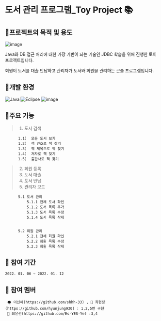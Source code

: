 # 도서 관리 프로그램_Toy Project 📚


## 🎈프로젝트의 목적 및 용도
   ![image](https://user-images.githubusercontent.com/87368059/163702109-b402fd23-db7e-4dd2-b085-b7d28b2278db.png)

   Java와 DB 접근 처리에 대한 가장 기반이 되는 기술인 JDBC 학습을 위해 진행한 토이 프로젝트입니다.
   
   회원이 도서를 대출 반납하고 관리자가 도서와 회원을 관리하는 콘솔 프로그램입니다.

## 🎈개발 환경

  ![Java](https://img.shields.io/badge/java-%23ED8B00.svg?style=for-the-badge&logo=java&logoColor=white)
  ![Eclipse](https://img.shields.io/badge/Eclipse-FE7A16.svg?style=for-the-badge&logo=Eclipse&logoColor=white)
  ![image](https://user-images.githubusercontent.com/87368059/163897903-e3710b51-88f0-4b7f-bf4a-2ba19e86d088.png)



## 🎈주요 기능

>  1)  도서 검색
   >>  
          1.1)  모든 도서 보기
          1.2)  책 번호로 책 찾기
          1.3)  책 제목으로 책 찾기
          1.4)  저자로 책 찾기
          1.5)  출판사로 책 찾기

 >  2)  회원 등록
 >  3)  도서 대출
 >  4)  도서 반납
 >  5)  관리자 모드
 >>
          5.1 도서 관리
              5.1.1 전체 도서 확인
              5.1.2 도서 목록 추가
              5.1.3 도서 목록 수정
              5.1.4 도서 목록 삭제
              
              
          5.2 회원 관리
              5.2.1 전체 회원 확인
              5.2.2 회원 목록 수정
              5.2.3 회원 목록 삭제
            



## 🎈 참여 기간
    2022. 01. 06 ~ 2022. 01. 12
    
    
    
## 🎈 참여 멤버
     🌪 이신혜(https://github.com/shhh-33) , 🦦 최현정(https://github.com/hyunjung930) : 1,2,5번 구현
     🐑 최윤선(https://github.com/Es-YES-Ye) :3,4 
    
        
    
